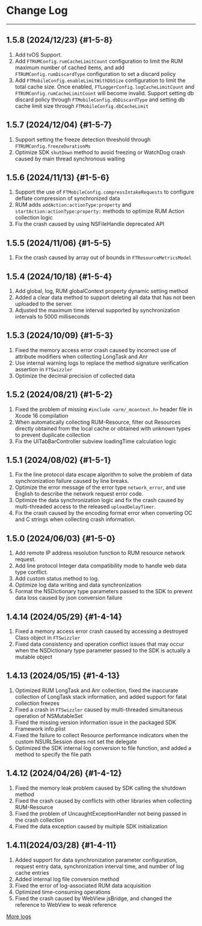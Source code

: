 # Change Log 

---

## **1.5.8 (2024/12/23)** {#1-5-8} 

1. Add tvOS Support. 
2. Add `FTRUMConfig.rumCacheLimitCount` configuration to limit the RUM maximum number of cached items, and
   add `FTRUMConfig.rumDiscardType` configuration to set a discard policy 
3.  Add `FTMobileConfig.enableLimitWithDbSize` configuration to limit the total cache size. Once enabled, 
   `FTLoggerConfig.logCacheLimitCount` and `FTRUMConfig.rumCacheLimitCount`  will become invalid. 
   Support setting db discard policy through `FTMobileConfig.dbDiscardType` and 
   setting db cache limit size through `FTMobileConfig.dbCacheLimit` 

## **1.5.7 (2024/12/04)** {#1-5-7}

1. Support setting the freeze detection threshold through `FTRUMConfig.freezeDurationMs`
2. Optimize SDK `shutDown` method to avoid freezing or WatchDog crash caused by main thread synchronous waiting 

## **1.5.6 (2024/11/13)** {#1-5-6}

1. Support the use of `FTMobileConfig.compressIntakeRequests` to configure deflate compression of synchronized data
2. RUM adds `addAction:actionType:property` and `startAction:actionType:property:` methods to 
   optimize RUM Action collection logic
3. Fix the crash caused by using NSFileHandle deprecated API 

## **1.5.5 (2024/11/06)** {#1-5-5}

1. Fix the crash caused by array out of bounds in `FTResourceMetricsModel` 

## **1.5.4 (2024/10/18)** {#1-5-4} 

1. Add global, log, RUM globalContext property dynamic setting method
2. Added a clear data method to support deleting all data that has not been uploaded to the server. 
3. Adjusted the maximum time interval supported by synchronization intervals to 5000 milliseconds 

## **1.5.3 (2024/10/09)** {#1-5-3} 

1. Fixed the memory access error crash caused by incorrect use of attribute modifiers when collecting LongTask and Anr 
2. Use internal warning logs to replace the method signature verification assertion in `FTSwizzler` 
3. Optimize the decimal precision of collected data 

## **1.5.2 (2024/08/21)** {#1-5-2} 

1. Fixed the problem of missing `#include <arm/_mcontext.h>` header file in Xcode 16 compilation 
2. When automatically collecting RUM-Resource, filter out Resources directly obtained from the local cache or obtained with unknown types to prevent duplicate collection 
3. Fix the UITabBarController subview loadingTime calculation logic 

## **1.5.1 (2024/08/02)** {#1-5-1} 

1. Fix the line protocol data escape algorithm to solve the problem of data synchronization failure caused by line breaks. 
2. Optimize the error message of the error type `network_error`, and use English to describe the network request error code. 
3. Optimize the data synchronization logic and fix the crash caused by multi-threaded access to the released `uploadDelayTimer`. 
4. Fix the crash caused by the encoding format error when converting OC and C strings when collecting crash information. 

## **1.5.0 (2024/06/03)** {#1-5-0} 

1. Add remote IP address resolution function to RUM resource network request. 
2. Add line protocol Integer data compatibility mode to handle web data type conflict. 
3. Add custom status method to log. 
4. Optimize log data writing and data synchronization 
5. Format the NSDictionary type parameters passed to the SDK to prevent data loss caused by json conversion failure 

## **1.4.14 (2024/05/29)** {#1-4-14} 

1. Fixed a memory access error crash caused by accessing a destroyed Class object in `FTSwizzler`
2. Fixed data consistency and operation conflict issues that may occur when the NSDictionary type parameter passed to the SDK is actually a mutable object 

## **1.4.13 (2024/05/15)** {#1-4-13} 

1. Optimized RUM LongTask and Anr collection, fixed the inaccurate collection of LongTask stack information, and added support for fatal collection freezes
2. Fixed a crash in `FTSwizzler` caused by multi-threaded simultaneous operation of NSMutableSet
3. Fixed the missing version information issue in the packaged SDK Framework info.plist
4. Fixed the failure to collect Resource performance indicators when the custom NSURLSession does not set the delegate
5. Optimized the SDK internal log conversion to file function, and added a method to specify the file path 

## **1.4.12 (2024/04/26)** {#1-4-12}

1. Fixed the memory leak problem caused by SDK calling the shutdown method 
2. Fixed the crash caused by conflicts with other libraries when collecting RUM-Resource
3. Fixed the problem of UncaughtExceptionHandler not being passed in the crash collection
4. Fixed the data exception caused by multiple SDK initialization 

## **1.4.11(2024/03/28)** {#1-4-11} 

1. Added support for data synchronization parameter configuration, request entry data, synchronization interval time, and number of log cache entries
2. Added internal log file conversion method
3. Fixed the error of log-associated RUM data acquisition
4. Optimized time-consuming operations
5. Fixed the crash caused by WebView jsBridge, and changed the reference to WebView to weak reference 

[More logs](https://github.com/GuanceCloud/datakit-ios/blob/develop/CHANGELOG.md)
